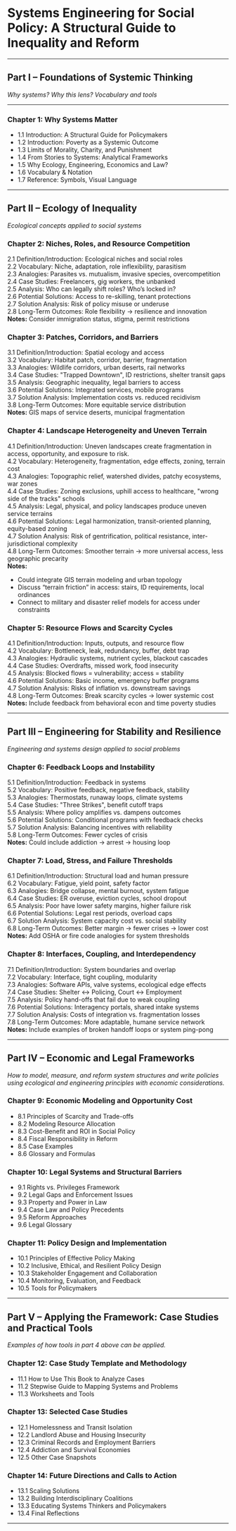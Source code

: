 # Systems Engineering for Social Policy: A Structural Guide to Inequality and Reform

---

## Part I – Foundations of Systemic Thinking  
*Why systems? Why this lens? Vocabulary and tools*

---

### Chapter 1: Why Systems Matter
- 1.1 Introduction: A Structural Guide for Policymakers
- 1.2 Introduction: Poverty as a Systemic Outcome  
- 1.3 Limits of Morality, Charity, and Punishment  
- 1.4 From Stories to Systems: Analytical Frameworks  
- 1.5 Why Ecology, Engineering, Economics and Law?  
- 1.6 Vocabulary & Notation  
- 1.7 Reference: Symbols, Visual Language   

---

## Part II – Ecology of Inequality  
*Ecological concepts applied to social systems*

### Chapter 2: Niches, Roles, and Resource Competition
2.1 Definition/Introduction: Ecological niches and social roles  
2.2 Vocabulary: Niche, adaptation, role inflexibility, parasitism  
2.3 Analogies: Parasites vs. mutualism, invasive species, overcompetition  
2.4 Case Studies: Freelancers, gig workers, the unbanked  
2.5 Analysis: Who can legally shift roles? Who’s locked in?  
2.6 Potential Solutions: Access to re-skilling, tenant protections  
2.7 Solution Analysis: Risk of policy misuse or underuse  
2.8 Long-Term Outcomes: Role flexibility → resilience and innovation  
**Notes:** Consider immigration status, stigma, permit restrictions  

### Chapter 3: Patches, Corridors, and Barriers
3.1 Definition/Introduction: Spatial ecology and access  
3.2 Vocabulary: Habitat patch, corridor, barrier, fragmentation  
3.3 Analogies: Wildlife corridors, urban deserts, rail networks  
3.4 Case Studies: "Trapped Downtown", ID restrictions, shelter transit gaps  
3.5 Analysis: Geographic inequality, legal barriers to access  
3.6 Potential Solutions: Integrated services, mobile programs  
3.7 Solution Analysis: Implementation costs vs. reduced recidivism  
3.8 Long-Term Outcomes: More equitable service distribution  
**Notes:** GIS maps of service deserts, municipal fragmentation  

### Chapter 4: Landscape Heterogeneity and Uneven Terrain  
4.1 Definition/Introduction: Uneven landscapes create fragmentation in access, opportunity, and exposure to risk.  
4.2 Vocabulary: Heterogeneity, fragmentation, edge effects, zoning, terrain cost  
4.3 Analogies: Topographic relief, watershed divides, patchy ecosystems, war zones  
4.4 Case Studies: Zoning exclusions, uphill access to healthcare, "wrong side of the tracks" schools  
4.5 Analysis: Legal, physical, and policy landscapes produce uneven service terrains  
4.6 Potential Solutions: Legal harmonization, transit-oriented planning, equity-based zoning  
4.7 Solution Analysis: Risk of gentrification, political resistance, inter-jurisdictional complexity  
4.8 Long-Term Outcomes: Smoother terrain → more universal access, less geographic precarity  
**Notes:**  
- Could integrate GIS terrain modeling and urban topology  
- Discuss “terrain friction” in access: stairs, ID requirements, local ordinances  
- Connect to military and disaster relief models for access under constraints  


### Chapter 5: Resource Flows and Scarcity Cycles  
4.1 Definition/Introduction: Inputs, outputs, and resource flow  
4.2 Vocabulary: Bottleneck, leak, redundancy, buffer, debt trap  
4.3 Analogies: Hydraulic systems, nutrient cycles, blackout cascades  
4.4 Case Studies: Overdrafts, missed work, food insecurity  
4.5 Analysis: Blocked flows = vulnerability; access = stability  
4.6 Potential Solutions: Basic income, emergency buffer programs  
4.7 Solution Analysis: Risks of inflation vs. downstream savings  
4.8 Long-Term Outcomes: Break scarcity cycles → lower systemic cost  
**Notes:** Include feedback from behavioral econ and time poverty studies  

---

## Part III – Engineering for Stability and Resilience  
*Engineering and systems design applied to social problems*

### Chapter 6: Feedback Loops and Instability  
5.1 Definition/Introduction: Feedback in systems  
5.2 Vocabulary: Positive feedback, negative feedback, stability  
5.3 Analogies: Thermostats, runaway loops, climate systems  
5.4 Case Studies: "Three Strikes", benefit cutoff traps  
5.5 Analysis: Where policy amplifies vs. dampens outcomes  
5.6 Potential Solutions: Conditional programs with feedback checks  
5.7 Solution Analysis: Balancing incentives with reliability  
5.8 Long-Term Outcomes: Fewer cycles of crisis  
**Notes:** Could include addiction → arrest → housing loop  

### Chapter 7: Load, Stress, and Failure Thresholds  
6.1 Definition/Introduction: Structural load and human pressure  
6.2 Vocabulary: Fatigue, yield point, safety factor  
6.3 Analogies: Bridge collapse, mental burnout, system fatigue  
6.4 Case Studies: ER overuse, eviction cycles, school dropout  
6.5 Analysis: Poor have lower safety margins, higher failure risk  
6.6 Potential Solutions: Legal rest periods, overload caps  
6.7 Solution Analysis: System capacity cost vs. social stability  
6.8 Long-Term Outcomes: Better margin → fewer crises → lower cost  
**Notes:** Add OSHA or fire code analogies for system thresholds  

### Chapter 8: Interfaces, Coupling, and Interdependency  
7.1 Definition/Introduction: System boundaries and overlap  
7.2 Vocabulary: Interface, tight coupling, modularity  
7.3 Analogies: Software APIs, valve systems, ecological edge effects  
7.4 Case Studies: Shelter ↔ Policing, Court ↔ Employment  
7.5 Analysis: Policy hand-offs that fail due to weak coupling  
7.6 Potential Solutions: Interagency portals, shared intake systems  
7.7 Solution Analysis: Costs of integration vs. fragmentation losses  
7.8 Long-Term Outcomes: More adaptable, humane service network  
**Notes:** Include examples of broken handoff loops or system ping-pong  

---

## Part IV – Economic and Legal Frameworks  
*How to model, measure, and reform system structures and write policies using ecological and engineering principles with economic considerations.*

### Chapter 9: Economic Modeling and Opportunity Cost
- 8.1 Principles of Scarcity and Trade-offs  
- 8.2 Modeling Resource Allocation  
- 8.3 Cost-Benefit and ROI in Social Policy  
- 8.4 Fiscal Responsibility in Reform  
- 8.5 Case Examples  
- 8.6 Glossary and Formulas  

### Chapter 10: Legal Systems and Structural Barriers
- 9.1 Rights vs. Privileges Framework  
- 9.2 Legal Gaps and Enforcement Issues  
- 9.3 Property and Power in Law  
- 9.4 Case Law and Policy Precedents  
- 9.5 Reform Approaches  
- 9.6 Legal Glossary  

### Chapter 11: Policy Design and Implementation
- 10.1 Principles of Effective Policy Making  
- 10.2 Inclusive, Ethical, and Resilient Policy Design  
- 10.3 Stakeholder Engagement and Collaboration  
- 10.4 Monitoring, Evaluation, and Feedback  
- 10.5 Tools for Policymakers  

---

## Part V – Applying the Framework: Case Studies and Practical Tools
*Examples of how tools in part 4 above can be applied.*

### Chapter 12: Case Study Template and Methodology
- 11.1 How to Use This Book to Analyze Cases  
- 11.2 Stepwise Guide to Mapping Systems and Problems  
- 11.3 Worksheets and Tools  

### Chapter 13: Selected Case Studies
- 12.1 Homelessness and Transit Isolation  
- 12.2 Landlord Abuse and Housing Insecurity  
- 12.3 Criminal Records and Employment Barriers  
- 12.4 Addiction and Survival Economies  
- 12.5 Other Case Snapshots  

### Chapter 14: Future Directions and Calls to Action
- 13.1 Scaling Solutions  
- 13.2 Building Interdisciplinary Coalitions  
- 13.3 Educating Systems Thinkers and Policymakers  
- 13.4 Final Reflections  

---
